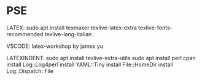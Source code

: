 # PSE


LATEX:
sudo apt install texmaker texlive-latex-extra texlive-fonts-recommended texlive-lang-italian

VSCODE:
latex-workshop by james yu

LATEXINDENT:
sudo apt install texlive-extra-utils
sudo apt install perl
cpan
install Log::Log4perl
install YAML::Tiny
install File::HomeDir
install Log::Dispatch::File